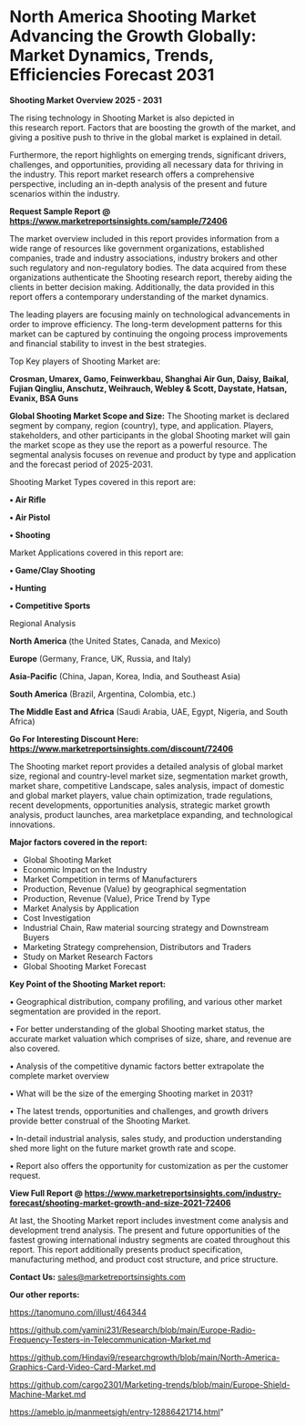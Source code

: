 # North America Shooting Market Advancing the Growth Globally: Market Dynamics, Trends, Efficiencies Forecast 2031

<Strong> Shooting Market Overview 2025 - 2031</strong>

The rising technology in Shooting Market is also depicted in this research report. Factors that are boosting the growth of the market, and giving a positive push to thrive in the global market is explained in detail.

Furthermore, the report highlights on emerging trends, significant drivers, challenges, and opportunities, providing all necessary data for thriving in the industry. This report market research offers a comprehensive perspective, including an in-depth analysis of the present and future scenarios within the industry.

<strong>Request Sample Report @ <a href=https://www.marketreportsinsights.com/sample/72406>https://www.marketreportsinsights.com/sample/72406</a></strong>

The market overview included in this report provides information from a wide range of resources like government organizations, established companies, trade and industry associations, industry brokers and other such regulatory and non-regulatory bodies. The data acquired from these organizations authenticate the Shooting research report, thereby aiding the clients in better decision making. Additionally, the data provided in this report offers a contemporary understanding of the market dynamics.

The leading players are focusing mainly on technological advancements in order to improve efficiency. The long-term development patterns for this market can be captured by continuing the ongoing process improvements and financial stability to invest in the best strategies.

Top Key players of Shooting Market are:

<strong>Crosman, Umarex, Gamo, Feinwerkbau, Shanghai Air Gun, Daisy, Baikal, Fujian Qingliu, Anschutz, Weihrauch, Webley & Scott, Daystate, Hatsan, Evanix, BSA Guns</strong>

<strong><b>Global Shooting Market Scope and Size:</b></strong>
The Shooting market is declared segment by company, region (country), type, and application. Players, stakeholders, and other participants in the global Shooting market will gain the market scope as they use the report as a powerful resource. The segmental analysis focuses on revenue and product by type and application and the forecast period of 2025-2031.

Shooting Market Types covered in this report are:

<strong>• Air Rifle

• Air Pistol

• Shooting</strong>

Market Applications covered in this report are:

<strong>• Game/Clay Shooting

• Hunting

• Competitive Sports</strong> 

Regional Analysis

<strong>North America</strong> (the United States, Canada, and Mexico)

<strong>Europe</strong> (Germany, France, UK, Russia, and Italy)

<strong>Asia-Pacific</strong> (China, Japan, Korea, India, and Southeast Asia)

<strong>South America</strong> (Brazil, Argentina, Colombia, etc.)

<strong>The Middle East and Africa</strong> (Saudi Arabia, UAE, Egypt, Nigeria, and South Africa)

<strong>Go For Interesting Discount Here: <a href=https://www.marketreportsinsights.com/discount/72406>https://www.marketreportsinsights.com/discount/72406</a></strong>

The Shooting market report provides a detailed analysis of global market size, regional and country-level market size, segmentation market growth, market share, competitive Landscape, sales analysis, impact of domestic and global market players, value chain optimization, trade regulations, recent developments, opportunities analysis, strategic market growth analysis, product launches, area marketplace expanding, and technological innovations.

<strong><b>Major factors covered in the report:</b></strong>
<ul>
  <li>Global Shooting Market </li>
  <li>Economic Impact on the Industry</li>
  <li>Market Competition in terms of Manufacturers</li>
  <li>Production, Revenue (Value) by geographical segmentation</li>
  <li>Production, Revenue (Value), Price Trend by Type</li>
  <li>Market Analysis by Application</li>
  <li>Cost Investigation</li>
  <li>Industrial Chain, Raw material sourcing strategy and Downstream Buyers</li>
  <li>Marketing Strategy comprehension, Distributors and Traders</li>
  <li>Study on Market Research Factors</li>
  <li>Global Shooting Market Forecast</li>
</ul>

<strong><b>Key Point of the Shooting Market report:</b></strong>

• Geographical distribution, company profiling, and various other market segmentation are provided in the report.

• For better understanding of the global Shooting market status, the accurate market valuation which comprises of size, share, and revenue are also covered.

• Analysis of the competitive dynamic factors better extrapolate the complete market overview

• What will be the size of the emerging Shooting market in 2031?

• The latest trends, opportunities and challenges, and growth drivers provide better construal of the Shooting Market.

• In-detail industrial analysis, sales study, and production understanding shed more light on the future market growth rate and scope.

• Report also offers the opportunity for customization as per the customer request.

<strong><b>View Full Report @ <a href=https://www.marketreportsinsights.com/industry-forecast/shooting-market-growth-and-size-2021-72406>https://www.marketreportsinsights.com/industry-forecast/shooting-market-growth-and-size-2021-72406</a></b></strong>


At last, the Shooting Market report includes investment come analysis and development trend analysis. The present and future opportunities of the fastest growing international industry segments are coated throughout this report. This report additionally presents product specification, manufacturing method, and product cost structure, and price structure.

<strong>Contact Us:</strong>
sales@marketreportsinsights.com

<strong>Our other reports:</strong>

<a href=https://tanomuno.com/illust/464344>https://tanomuno.com/illust/464344</a>

<a href=https://github.com/yamini231/Research/blob/main/Europe-Radio-Frequency-Testers-in-Telecommunication-Market.md>https://github.com/yamini231/Research/blob/main/Europe-Radio-Frequency-Testers-in-Telecommunication-Market.md</a>

<a href=https://github.com/Hindavi9/researchgrowth/blob/main/North-America-Graphics-Card-Video-Card-Market.md>https://github.com/Hindavi9/researchgrowth/blob/main/North-America-Graphics-Card-Video-Card-Market.md</a>

<a href=https://github.com/cargo2301/Marketing-trends/blob/main/Europe-Shield-Machine-Market.md>https://github.com/cargo2301/Marketing-trends/blob/main/Europe-Shield-Machine-Market.md</a>

<a href=https://ameblo.jp/manmeetsigh/entry-12886421714.html>https://ameblo.jp/manmeetsigh/entry-12886421714.html</a>"
